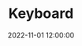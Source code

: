 ---
title: Keyboard
date: "2022-11-01 12:00:00"
media:
- {type: img, url: images/keyboard.png}
tags:
- drawing
categories:
- past
---